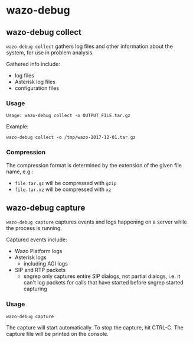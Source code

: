 # wazo-debug

## wazo-debug collect

`wazo-debug collect` gathers log files and other information about the system,
for use in problem analysis.

Gathered info include:

- log files
- Asterisk log files
- configuration files

### Usage

```
Usage: wazo-debug collect -o OUTPUT_FILE.tar.gz
```

Example:

```
wazo-debug collect -o /tmp/wazo-2017-12-01.tar.gz
```

### Compression

The compression format is determined by the extension of the given file name, e.g.:

- `file.tar.gz` will be compressed with `gzip`
- `file.tar.xz` will be compressed with `xz`

## wazo-debug capture

`wazo-debug capture` captures events and logs happening on a server while the
process is running.

Captured events include:

- Wazo Platform logs
- Asterisk logs
  - including AGI logs
- SIP and RTP packets
  - sngrep only captures entire SIP dialogs, not partial dialogs, i.e. it can't
    log packets for calls that have started before sngrep started capturing

### Usage

```
wazo-debug capture
```

The capture will start automatically. To stop the capture, hit CTRL-C. The
capture file will be printed on the console.
